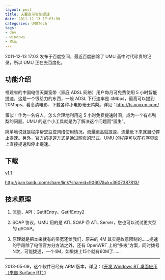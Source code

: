 ```yaml
---
layout: post
title: 天翼宽带智能提速
date: 2011-12-13 17:03:00
categories: UMUTech
tags:
- dev
- windows
- 作品
---
```

2011-12-13 17:03 发布于百度空间，最近百度删除了 UMU 高中时代珍贵的记录，所以 UMU 正在去百度化。

## 功能介绍

福建省的中国电信天翼宽带（家庭 ADSL 网络）用户每月可免费使用 5 小时智能提速，这是一个很给力的东西，一般 ADSL 下行速率是 4Mbps，最高可以提到 20Mbps，看高清电影、下载各种小电影毫无鸭梨。详见：<http://ts.oooxm.com/>

蛋似！作为一名穷人，怎么合理地利用这 5 小时免费提速时间，成为一个有点鸭梨的问题。UMU 的这个小工具就是为了解决这个问题而“蛋生”。

简单地说就是程序帮您监控网络使用情况，流量跑高就提速，流量低下来就自动停止提速。另外，官方的提速方式是通过网页的形式，UMU 的程序可以在程序界面上直接提速和停止提速。

## 下载

v1.1

<http://pan.baidu.com/share/link?shareid=90607&uk=3607387813/>

## 技术原理
  
1. 流量，API：GetIfEntry、GetIfEntry2

2. SOAP 协议，UMU 用的是 ATL SOAP @ ATL Server，您也可以试试更大型的 gSOAP。 

3. 原理就是把本来就有的带宽还给我们，原来的 4M 其实是故意限制的……提速的手段除了电信官方分方法之外，还有 OpenWRT 上的“多拨”方案，同时拨号N次，可能拨通，一个4M，如果拨上15个就有60M了……

---
2013-05-09，这个软件已经有 ARM 版本，详见：《[开发 Windows RT 桌面应用（来自 Surface RT）](/2013/05/09/umutech-windows-rt-develop/
)》